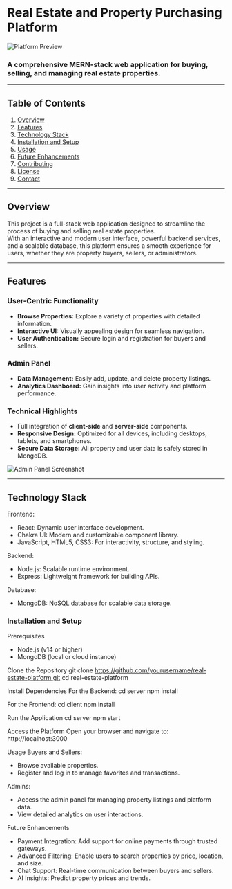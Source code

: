 # **Real Estate and Property Purchasing Platform**

![Platform Preview](assets/images/platform-preview.png)

### A comprehensive MERN-stack web application for buying, selling, and managing real estate properties.

---

## **Table of Contents**
1. [Overview](#overview)
2. [Features](#features)
3. [Technology Stack](#technology-stack)
4. [Installation and Setup](#installation-and-setup)
5. [Usage](#usage)
6. [Future Enhancements](#future-enhancements)
7. [Contributing](#contributing)
8. [License](#license)
9. [Contact](#contact)

---

## **Overview**
This project is a full-stack web application designed to streamline the process of buying and selling real estate properties.  
With an interactive and modern user interface, powerful backend services, and a scalable database, this platform ensures a smooth experience for users, whether they are property buyers, sellers, or administrators.

---

## **Features**
### **User-Centric Functionality**
- **Browse Properties:** Explore a variety of properties with detailed information.
- **Interactive UI:** Visually appealing design for seamless navigation.
- **User Authentication:** Secure login and registration for buyers and sellers.

### **Admin Panel**
- **Data Management:** Easily add, update, and delete property listings.
- **Analytics Dashboard:** Gain insights into user activity and platform performance.

### **Technical Highlights**
- Full integration of **client-side** and **server-side** components.
- **Responsive Design:** Optimized for all devices, including desktops, tablets, and smartphones.
- **Secure Data Storage:** All property and user data is safely stored in MongoDB.

![Admin Panel Screenshot](assets/images/admin-panel.png)

---

## **Technology Stack**

Frontend:
- React: Dynamic user interface development.
- Chakra UI: Modern and customizable component library.
- JavaScript, HTML5, CSS3: For interactivity, structure, and styling.

Backend:
- Node.js: Scalable runtime environment.
- Express: Lightweight framework for building APIs.

Database:
- MongoDB: NoSQL database for scalable data storage.

### Installation and Setup

Prerequisites
- Node.js (v14 or higher)
- MongoDB (local or cloud instance)


Clone the Repository
git clone https://github.com/yourusername/real-estate-platform.git
cd real-estate-platform

Install Dependencies For the Backend: 
cd server
npm install


For the Frontend:
cd client
npm install

Run the Application 
cd server
npm start

Access the Platform 
Open your browser and navigate to:  
http://localhost:3000


Usage
Buyers and Sellers:
- Browse available properties.
- Register and log in to manage favorites and transactions.

Admins:
- Access the admin panel for managing property listings and platform data.
- View detailed analytics on user interactions.

Future Enhancements
- Payment Integration: Add support for online payments through trusted gateways.
- Advanced Filtering: Enable users to search properties by price, location, and size.
- Chat Support: Real-time communication between buyers and sellers.
- AI Insights: Predict property prices and trends.

